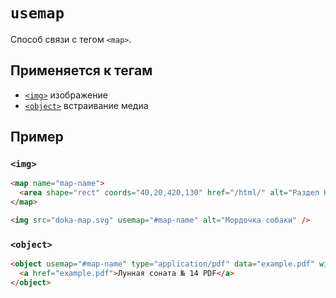 # `usemap`

Способ связи с тегом `<map>`.

## Применяется к тегам

- [`<img>`](<../TAGS MEDIA/img.md>) изображение
- [`<object>`](<../TAGS MEDIA/object.md>) встраивание медиа

## Пример

### `<img>`

```html
<map name="map-name">
  <area shape="rect" coords="40,20,420,130" href="/html/" alt="Раздел HTML" />
</map>

<img src="doka-map.svg" usemap="#map-name" alt="Мордочка собаки" />
```

### `<object>`

```html
<object usemap="#map-name" type="application/pdf" data="example.pdf" width="600" height="700">
  <a href="example.pdf">Лунная соната № 14 PDF</a>
</object>
```

